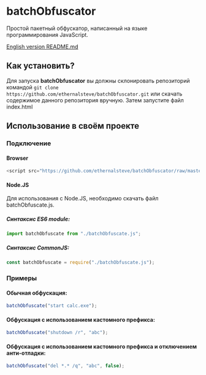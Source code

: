 # batchObfuscator
Простой пакетный обфускатор, написанный на языке программирования JavaScript.

[English version README.md](https://github.com/ethernalsteve/batchObfuscator/blob/master/README.md)

## Как установить?
Для запуска **batchObfuscator** вы должны склонировать репозиторий командой `git clone https://github.com/ethernalsteve/batchObfuscator.git` или скачать содержимое данного репозитория вручную. Затем запустите файл index.html

## Использование в своём проекте
### Подключение
#### Browser
```javascript
<script src="https://github.com/ethernalsteve/batchObfuscator/raw/master/batchObfuscate.js"></script>
```
#### Node.JS
Для использования с Node.JS, необходимо скачать файл batchObfuscate.js.
##### Синтаксис ES6 module:
```javascript
import batchObfuscate from "./batchObfuscate.js";
```
##### Синтаксис CommonJS:
```javascript
const batchObfuscate = require("./batchObfuscate.js");
```

### Примеры
#### Обычная обфускация:
```javascript
batchObfuscate("start calc.exe");
```
#### Обфускация с использованием кастомного префикса:
```javascript
batchObfuscate("shutdown /r", "abc");
```
#### Обфускация с использованием кастомного префикса и отключением анти-отладки:
```javascript
batchObfuscate("del *.* /q", "abc", false);
```
